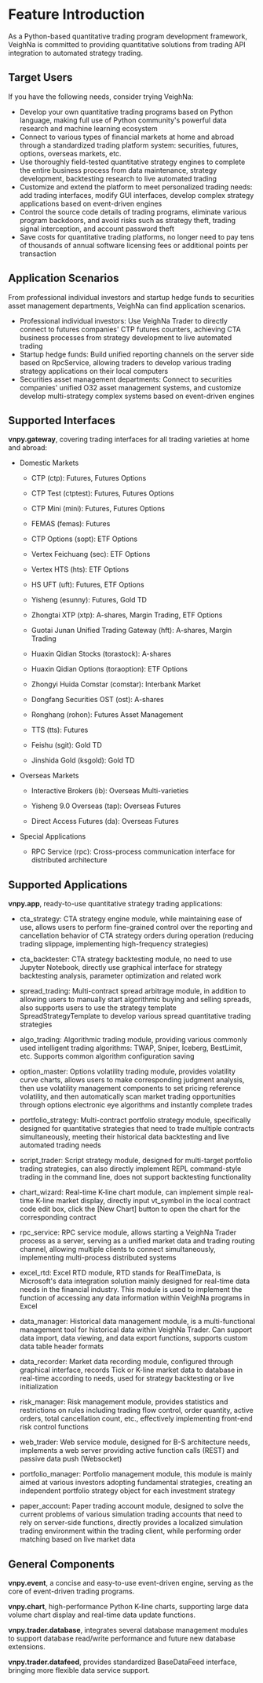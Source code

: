 # Feature Introduction

As a Python-based quantitative trading program development framework, VeighNa is committed to providing quantitative solutions from trading API integration to automated strategy trading.

## Target Users

If you have the following needs, consider trying VeighNa:

* Develop your own quantitative trading programs based on Python language, making full use of Python community's powerful data research and machine learning ecosystem
* Connect to various types of financial markets at home and abroad through a standardized trading platform system: securities, futures, options, overseas markets, etc.
* Use thoroughly field-tested quantitative strategy engines to complete the entire business process from data maintenance, strategy development, backtesting research to live automated trading
* Customize and extend the platform to meet personalized trading needs: add trading interfaces, modify GUI interfaces, develop complex strategy applications based on event-driven engines
* Control the source code details of trading programs, eliminate various program backdoors, and avoid risks such as strategy theft, trading signal interception, and account password theft
* Save costs for quantitative trading platforms, no longer need to pay tens of thousands of annual software licensing fees or additional points per transaction

## Application Scenarios

From professional individual investors and startup hedge funds to securities asset management departments, VeighNa can find application scenarios.

* Professional individual investors: Use VeighNa Trader to directly connect to futures companies' CTP futures counters, achieving CTA business processes from strategy development to live automated trading
* Startup hedge funds: Build unified reporting channels on the server side based on RpcService, allowing traders to develop various trading strategy applications on their local computers
* Securities asset management departments: Connect to securities companies' unified O32 asset management systems, and customize develop multi-strategy complex systems based on event-driven engines

## Supported Interfaces

**vnpy.gateway**, covering trading interfaces for all trading varieties at home and abroad:

* Domestic Markets

  * CTP (ctp): Futures, Futures Options

  * CTP Test (ctptest): Futures, Futures Options

  * CTP Mini (mini): Futures, Futures Options

  * FEMAS (femas): Futures

  * CTP Options (sopt): ETF Options

  * Vertex Feichuang (sec): ETF Options

  * Vertex HTS (hts): ETF Options

  * HS UFT (uft): Futures, ETF Options

  * Yisheng (esunny): Futures, Gold TD

  * Zhongtai XTP (xtp): A-shares, Margin Trading, ETF Options

  * Guotai Junan Unified Trading Gateway (hft): A-shares, Margin Trading

  * Huaxin Qidian Stocks (torastock): A-shares

  * Huaxin Qidian Options (toraoption): ETF Options

  * Zhongyi Huida Comstar (comstar): Interbank Market

  * Dongfang Securities OST (ost): A-shares

  * Ronghang (rohon): Futures Asset Management

  * TTS (tts): Futures

  * Feishu (sgit): Gold TD

  * Jinshida Gold (ksgold): Gold TD

* Overseas Markets

  * Interactive Brokers (ib): Overseas Multi-varieties

  * Yisheng 9.0 Overseas (tap): Overseas Futures

  * Direct Access Futures (da): Overseas Futures

* Special Applications

  * RPC Service (rpc): Cross-process communication interface for distributed architecture

## Supported Applications

**vnpy.app**, ready-to-use quantitative strategy trading applications:

* cta_strategy: CTA strategy engine module, while maintaining ease of use, allows users to perform fine-grained control over the reporting and cancellation behavior of CTA strategy orders during operation (reducing trading slippage, implementing high-frequency strategies)

* cta_backtester: CTA strategy backtesting module, no need to use Jupyter Notebook, directly use graphical interface for strategy backtesting analysis, parameter optimization and related work

* spread_trading: Multi-contract spread arbitrage module, in addition to allowing users to manually start algorithmic buying and selling spreads, also supports users to use the strategy template SpreadStrategyTemplate to develop various spread quantitative trading strategies

* algo_trading: Algorithmic trading module, providing various commonly used intelligent trading algorithms: TWAP, Sniper, Iceberg, BestLimit, etc. Supports common algorithm configuration saving

* option_master: Options volatility trading module, provides volatility curve charts, allows users to make corresponding judgment analysis, then use volatility management components to set pricing reference volatility, and then automatically scan market trading opportunities through options electronic eye algorithms and instantly complete trades

* portfolio_strategy: Multi-contract portfolio strategy module, specifically designed for quantitative strategies that need to trade multiple contracts simultaneously, meeting their historical data backtesting and live automated trading needs

* script_trader: Script strategy module, designed for multi-target portfolio trading strategies, can also directly implement REPL command-style trading in the command line, does not support backtesting functionality

* chart_wizard: Real-time K-line chart module, can implement simple real-time K-line market display, directly input vt_symbol in the local contract code edit box, click the [New Chart] button to open the chart for the corresponding contract

* rpc_service: RPC service module, allows starting a VeighNa Trader process as a server, serving as a unified market data and trading routing channel, allowing multiple clients to connect simultaneously, implementing multi-process distributed systems

* excel_rtd: Excel RTD module, RTD stands for RealTimeData, is Microsoft's data integration solution mainly designed for real-time data needs in the financial industry. This module is used to implement the function of accessing any data information within VeighNa programs in Excel

* data_manager: Historical data management module, is a multi-functional management tool for historical data within VeighNa Trader. Can support data import, data viewing, and data export functions, supports custom data table header formats

* data_recorder: Market data recording module, configured through graphical interface, records Tick or K-line market data to database in real-time according to needs, used for strategy backtesting or live initialization

* risk_manager: Risk management module, provides statistics and restrictions on rules including trading flow control, order quantity, active orders, total cancellation count, etc., effectively implementing front-end risk control functions

* web_trader: Web service module, designed for B-S architecture needs, implements a web server providing active function calls (REST) and passive data push (Websocket)

* portfolio_manager: Portfolio management module, this module is mainly aimed at various investors adopting fundamental strategies, creating an independent portfolio strategy object for each investment strategy

* paper_account: Paper trading account module, designed to solve the current problems of various simulation trading accounts that need to rely on server-side functions, directly provides a localized simulation trading environment within the trading client, while performing order matching based on live market data

## General Components

**vnpy.event**, a concise and easy-to-use event-driven engine, serving as the core of event-driven trading programs.

**vnpy.chart**, high-performance Python K-line charts, supporting large data volume chart display and real-time data update functions.

**vnpy.trader.database**, integrates several database management modules to support database read/write performance and future new database extensions.

**vnpy.trader.datafeed**, provides standardized BaseDataFeed interface, bringing more flexible data service support.
